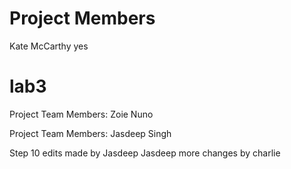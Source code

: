 
# Project Members
Kate McCarthy
yes

# lab3

Project Team Members:
Zoie Nuno



Project Team Members:
Jasdeep Singh


Step 10 edits made by Jasdeep
Jasdeep
more changes by charlie


